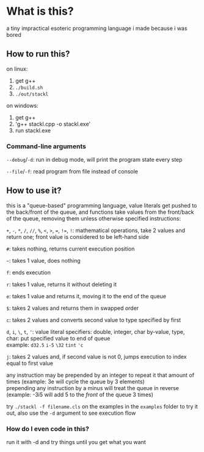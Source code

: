 # What is this?
a tiny impractical esoteric programming language i made because i was bored

## How to run this?
on linux:
1. get g++
2. `./build.sh`
3. `./out/stackl`

on windows:
1. get g++
2. 'g++ stackl.cpp -o stackl.exe'
3. run stackl.exe

### Command-line arguments
`--debug`/`-d`: run in debug mode, will print the program state every step

`--file`/`-f`: read program from file instead of console

## How to use it?
this is a "queue-based" programming language, value literals get pushed to the back/front of the queue, and functions take values from the front/back of the queue, removing them unless otherwise specified
instructions:

`+`, `-`, `*`, `/`, `//`, `%`, `<`, `>`, `=`, `!=`, `!`: mathematical operations, take 2 values and return one; front value is considered to be left-hand side

`#`: takes nothing, returns current execution position

`~`: takes 1 value, does nothing<br>

`f`: ends execution

`r`: takes 1 value, returns it without deleting it

`e`: takes 1 value and returns it, moving it to the end of the queue

`$`: takes 2 values and returns them in swapped order

`c`: takes 2 values and converts second value to type specified by first

`d`, `i`, `\`, `t`, `'`: value literal specifiers: double, integer, char by-value, type, char: put specified value to end of queue<br>
example: `d32.5` `i-5` `\32` `tint` `'c`

`j`: takes 2 values and, if second value is not 0, jumps execution to index equal to first value

any instruction may be prepended by an integer to repeat it that amount of times (example: 3e will cycle the queue by 3 elements)<br>
prepending any instruction by a minus will treat the queue in reverse (example: -3i5 will add 5 to the *front* of the queue 3 times)

try `./stackl -f filename.cls` on the examples in the `examples` folder to try it out, also use the `-d` argument to see execution flow

### How do I even code in this?

run it with -d and try things until you get what you want
